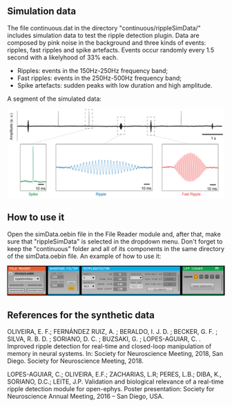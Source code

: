 
## Simulation data
The file continuous.dat in the directory "continuous/rippleSimData/" includes simulation data to test the ripple detection plugin. Data are composed by pink noise in the background and three kinds of events: ripples, fast ripples and spike artefacts. Events occur randomly every 1.5 second with a likelyhood of 33% each.

- Ripples: events in the 150Hz-250Hz frequency band;
- Fast ripples: events in the 250Hz-500Hz frequency band;
- Spike artefacts: sudden peaks with low duration and high amplitude.

A segment of the simulated data:

![Image of SimulationData](Figures/simulatedData.png)

## How to use it
Open the simData.oebin file in the File Reader module and, after that, make sure that "rippleSimData" is selected in the dropdown menu. Don't forget to keep the "continuous" folder and all of its components in the same directory of the simData.oebin file. An example of how to use it:

![Image of ProcessChain](Figures/processChain.png)

## References for the synthetic data

OLIVEIRA, E. F.; FERNÁNDEZ RUIZ, A. ; BERALDO, I. J. D. ; BECKER, G. F. ; SILVA, R. B. D. ; SORIANO, D. C. ; BUZSAKI, G. ; LOPES-AGUIAR, C. . Improved ripple detection for real-time and closed-loop manipulation of memory in neural systems. In: Society for Neuroscience Meeting, 2018, San Diego. Society for Neuroscience Meeting, 2018.

LOPES-AGUIAR, C.; OLIVEIRA, E.F.; ZACHARIAS, L.R; PERES, L.B.; DIBA, K., SORIANO, D.C.; LEITE, J.P. Validation and biological relevance of a real-time ripple detection module for open-ephys. Poster presentation: Society for Neuroscience Annual Meeting, 2016 – San Diego, USA.
